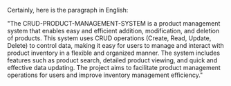 Certainly, here is the paragraph in English:

"The CRUD-PRODUCT-MANAGEMENT-SYSTEM is a product management system that enables easy and efficient addition, modification, and deletion of products. This system uses CRUD operations (Create, Read, Update, Delete) to control data, making it easy for users to manage and interact with product inventory in a flexible and organized manner. The system includes features such as product search, detailed product viewing, and quick and effective data updating. The project aims to facilitate product management operations for users and improve inventory management efficiency."
